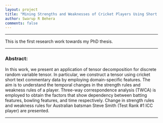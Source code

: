 ```yaml
---
layout: project
title: "Mining Strengths and Weaknesses of Cricket Players Using Short Text Commentary"
author: Swarup R Behera
comments: false
---
```

___

This is the first research work towards my PhD thesis.

___

### Abstract:

In this work, we present an application of tensor decomposition for discrete random variable tensor. In particular, we construct a tensor using cricket short text commentary data by employing domain-specific features. The aim is to understand the temporal changes in the strength rules and weakness rules of a player. Three-way correspondence analysis (TWCA) is employed to obtain the factors that show dependency between batting features, bowling features, and time respectively. Change in strength rules and weakness rules for Australian batsman Steve Smith (Test Rank \#1 ICC player) are presented.

___
